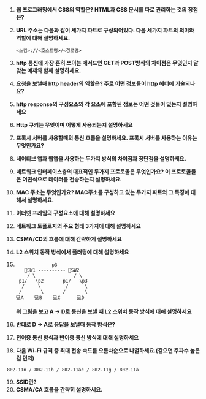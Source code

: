 1. **웹 프로그래밍에서 CSS의 역할은? HTML과 CSS 문서를 따로 관리하는 것의 장점은?**

2. **URL 주소는 다음과 같이 세가지 파트로 구성되어있다. 다음 세가지 파트의 의미와 역할에 대해 설명하세요.**

   ```
   <스킴>://<호스트명>/<경로명>
   ```

3. **http 통신에 가장 흔히 쓰이는 메서드인 GET과 POST방식의 차이점은 무엇인지 알맞는 예제와 함께 설명하세요.**

4. **요청을 보낼때 http header의 역할은? 주로 어떤 정보들이 http 헤더에 기술되나요?**

5. **http response의 구성요소와 각 요소에 포함된 정보는 어떤 것들이 있는지 설명하세요**

6. **Http 쿠키는 무엇이며 어떻게 사용되는지 설명하세요**

7. **프록시 서버를 사용할때의 통신 흐름을 설명하세요. 프록시 서버를 사용하는 이유는 무엇인가요?**

8. **네이티브 앱과 웹앱을 사용하는 두가지 방식의 차이점과 장단점을 설명하세요.**

9. **네트워크 인터페이스층의 대표적인 두가지 프로토콜은 무엇인가요? 이 프로토콜들은 어떤식으로 데이터를 전송하는지 설명하세요.**

10. **MAC 주소는 무엇인가요? MAC주소를 구성하고 있는 두가지 파트와 그 특징에 대해서 설명하세요.**

11. **이더넷 프레임의 구성요소에 대해 설명하세요**

12. **네트워크 토폴로지의 주요 형태 3가지에 대해 설명하세요**

13. **CSMA/CD의 흐름에 대해 간략하게 설명하세요**

14. **L2 스위치 동작 방식에서 플러딩에 대해 설명하세요**

15. ```
    	      	 p3   
       📡SW1 ---------- 📡SW2
        / \		         / \
     p1/   \p2       p1/   \p3
      /     \         /	 	 \
     /       \       /       \
    💻A    💻B    💻C      💻D
    ```

    **위 그림을 보고 A -> D로 통신을 보낼 때 L2 스위치 동작 방식에 대해 설명하세요**

16. **반대로 D -> A로 응답을 보낼때 동작 방식은?**

17. **전이중 통신 방식과 반이중 통신 방식에 대해 설명하세요**

18. **다음 Wi-Fi 규격 중 최대 전송 속도를 오름차순으로 나열하세요.(같으면 주파수 높은걸 먼저)**

```
802.11n / 802.11b / 802.11ac / 802.11g / 802.11a
```

19. **SSID란?**
20. **CSMA/CA 흐름을 간략히 설명하세요.**

